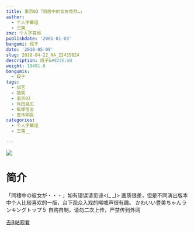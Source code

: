 ```yaml
---
title: 東京03「同居中的女友竟然…」
author:
  - 个人字幕组
  - 三葉__
zmz: 个人字幕组
publishdate: '2001-01-03'
bangumi: 段子
date: '2018-05-09'
slug: 2018-04-22_NA_22435824
description: 段子&#8226;NA
weight: 19491.0
bangumis:
  - 段子
tags:
  - 综艺
  - 搞笑
  - 東京03
  - 角田晃広
  - 飯塚悟志
  - 豊本明長
categories:
  - 个人字幕组
  - 三葉__

---
```

![](https://i.imgur.com/iNFkGsc.jpg)
# 简介  
「同棲中の彼女が・・・」如有错误请见谅<(_ _)>
画质很差，但是不同演出版本中个人比较喜欢的一版，台下观众入戏的唏嘘声很有趣。
かわいい豊美ちゃんランキングトップ５
自购自制，请勿二次上传，严禁传到外网  

[去B站观看](https://www.bilibili.com/video/av22435824/)
 
